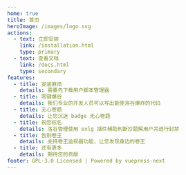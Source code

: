```yaml
---
home: true
title: 首页
heroImage: /images/logo.svg
actions:
  - text: 立即安装
    link: /installation.html
    type: primary
  - text: 查看文档
    link: /docs.html
    type: secondary
features:
  - title: 安装麻烦
    details: 需要先下载用户脚本管理器
  - title: 零键爆谷
    details: 我们专业的开发人员可以写出能使洛谷爆炸的代码
  - title: 无心卷题
    details: 让您沉迷 badge 无心卷题
  - title: 祝您棕名
    details: 洛谷管理使用 exlg 插件辅助判断抄题解用户并进行封禁
  - title: 告别卷王
    details: 支持卷王监视器功能，让您发现身边的卷王
  - title: 还有更多
    details: 期待您的贡献
footer: GPL-3.0 Licensed | Powered by vuepress-next
---
```

